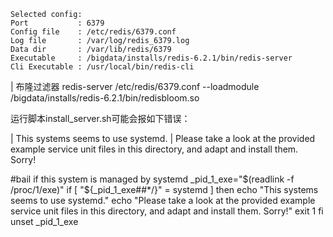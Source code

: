 
```
Selected config:
Port           : 6379
Config file    : /etc/redis/6379.conf
Log file       : /var/log/redis_6379.log
Data dir       : /var/lib/redis/6379
Executable     : /bigdata/installs/redis-6.2.1/bin/redis-server
Cli Executable : /usr/local/bin/redis-cli
```


| 布隆过滤器 redis-server  /etc/redis/6379.conf --loadmodule /bigdata/installs/redis-6.2.1/bin/redisbloom.so


运行脚本install_server.sh可能会报如下错误：

| This systems seems to use systemd.
| Please take a look at the provided example service unit files in this directory, and adapt and install them. Sorry!


#bail if this system is managed by systemd
_pid_1_exe="$(readlink -f /proc/1/exe)"
if [ "${_pid_1_exe##*/}" = systemd ]
then
        echo "This systems seems to use systemd."
        echo "Please take a look at the provided example service unit files in this directory, and adapt and install them. Sorry!"
        exit 1
fi
unset _pid_1_exe


